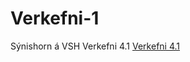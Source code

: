 # Verkefni-1
Sýnishorn á VSH Verkefni 4.1
<a href ="http://tsuts.tskoli.is/2t/1710992509/Verkefni_4-1.html">Verkefni 4.1</a>
